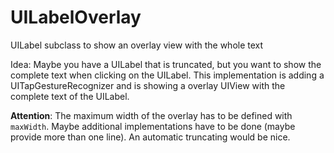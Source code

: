 UILabelOverlay
==============

UILabel subclass to show an overlay view with the whole text


Idea: Maybe you have a UILabel that is truncated, but you want to show the complete text when clicking on the UILabel.
This implementation is adding a UITapGestureRecognizer and is showing a overlay UIView with the complete text of the UILabel.

**Attention**: The maximum width of the overlay has to be defined with `maxWidth`. Maybe additional implementations have to be done (maybe provide more than one line). An automatic truncating would be nice.